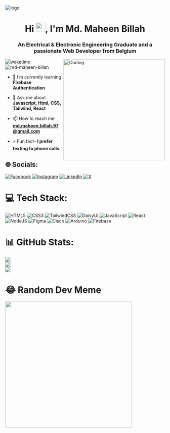 ![logo](https://user-images.githubusercontent.com/80781196/190216139-7697aa5a-c9a0-4bd6-80bf-3aca76a2e1c8.gif)
<h1 align="center">Hi <img src="https://github.com/TheDudeThatCode/TheDudeThatCode/blob/master/Assets/Hi.gif" width="29px">, I'm Md. Maheen Billah</h1>
<h3 align="center">An Electrical & Electronic Engineering Graduate and a passionate Web Developer from Belgium</h3>
<img align="right" alt="Coding" width="320" h="auto" src="https://giffiles.alphacoders.com/193/193890.gif">

[![wakatime](https://wakatime.com/badge/user/018e9584-7169-4db4-aad5-e38d7dd27d26.svg)](https://wakatime.com/@018e9584-7169-4db4-aad5-e38d7dd27d26)
<a align="left"> <img src="https://komarev.com/ghpvc/?username=md-maheen-billah&label=Profile%20views&color=0e75b6&style=flat" alt="md-maheen-billah" /> </a>



- 🌱 I’m currently learning **Firebase Authentication**

- 💬 Ask me about **Javascript, Html, CSS, Tailwind, React**

- 📫 How to reach me **md.maheen.billah.97@gmail.com**

- ⚡ Fun fact- **I prefer texting to phone calls.**

## 🌐 Socials:
[![Facebook](https://img.shields.io/badge/Facebook-%231877F2.svg?logo=Facebook&logoColor=white)](https://facebook.com/md.maheen.billah.97) [![Instagram](https://img.shields.io/badge/Instagram-%23E4405F.svg?logo=Instagram&logoColor=white)](https://instagram.com/md.maheen.billah) [![LinkedIn](https://img.shields.io/badge/LinkedIn-%230077B5.svg?logo=linkedin&logoColor=white)](https://linkedin.com/in/md-maheen-billah) [![X](https://img.shields.io/badge/X-black.svg?logo=X&logoColor=white)](https://x.com/mdmaheen_billah) 

# 💻 Tech Stack:
![HTML5](https://img.shields.io/badge/html5-%23E34F26.svg?style=for-the-badge&logo=html5&logoColor=white) ![CSS3](https://img.shields.io/badge/css3-%231572B6.svg?style=for-the-badge&logo=css3&logoColor=white) ![TailwindCSS](https://img.shields.io/badge/tailwindcss-%2338B2AC.svg?style=for-the-badge&logo=tailwind-css&logoColor=white) ![DaisyUI](https://img.shields.io/badge/daisyui-5A0EF8?style=for-the-badge&logo=daisyui&logoColor=white) ![JavaScript](https://img.shields.io/badge/javascript-%23323330.svg?style=for-the-badge&logo=javascript&logoColor=%23F7DF1E) ![React](https://img.shields.io/badge/react-%2320232a.svg?style=for-the-badge&logo=react&logoColor=%2361DAFB) ![NodeJS](https://img.shields.io/badge/node.js-6DA55F?style=for-the-badge&logo=node.js&logoColor=white) ![Figma](https://img.shields.io/badge/figma-%23F24E1E.svg?style=for-the-badge&logo=figma&logoColor=white) ![Cisco](https://img.shields.io/badge/cisco-%23049fd9.svg?style=for-the-badge&logo=cisco&logoColor=black) ![Arduino](https://img.shields.io/badge/-Arduino-00979D?style=for-the-badge&logo=Arduino&logoColor=white) ![Firebase](https://img.shields.io/badge/Firebase-039BE5?style=for-the-badge&logo=Firebase&logoColor=white)
# 📊 GitHub Stats:
![](https://github-readme-stats.vercel.app/api?username=md-maheen-billah&theme=dark&hide_border=false&include_all_commits=false&count_private=false)<br/>
![](https://github-readme-streak-stats.herokuapp.com/?user=md-maheen-billah&theme=dark&hide_border=false)<br/>
![](https://github-readme-stats.vercel.app/api/top-langs/?username=md-maheen-billah&theme=dark&hide_border=false&include_all_commits=false&count_private=false&layout=compact)
# 😂 Random Dev Meme
<img src='https://randommeme-five.vercel.app/' style="height: 400px;"/>



